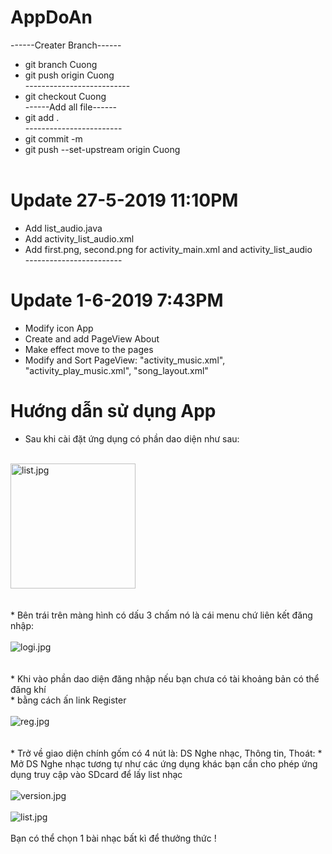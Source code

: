# AppDoAn<br/>
------Creater Branch------<br/>
* git branch Cuong <br/>
* git push origin Cuong <br/>
--------------------------<br/>
* git checkout Cuong <br/>
------Add all file------<br/>
* git add .<br/>
------------------------<br/>
* git commit -m <comment><br/>
* git push --set-upstream origin Cuong <br/><br/>
# Update 27-5-2019 11:10PM <br/>
* Add list_audio.java <br/>
* Add activity_list_audio.xml <br/>
* Add first.png, second.png for activity_main.xml and activity_list_audio <br/>
------------------------<br/>
# Update 1-6-2019 7:43PM <br/>
* Modify icon App
* Create and add PageView About <br/>
* Make effect move to the pages <br/>
* Modify and Sort PageView: "activity_music.xml", "activity_play_music.xml", "song_layout.xml" <br/>

# Hướng dẫn sử dụng App
* Sau khi cài đặt ứng dụng có phần dao diện như sau:<br/><br/>
<img src="https://www.upsieutoc.com/images/2019/06/10/list.jpg" witdh="50" height="200" alt="list.jpg" border="0">
<br/>
<br/>
<br/>
* Bên trái trên màng hình có dấu 3 chấm nó là cái menu chứ liên kết đăng nhập:<br/><br/>
<img src="https://www.upsieutoc.com/images/2019/06/10/logi.jpg" alt="logi.jpg" border="0">
<br/>
<br/>
<br/>
* Khi vào phần dao diện đăng nhập nếu bạn chưa có tài khoảng bản có thể đăng khí <br/>
* bằng cách ấn link <color=green>Register</color><br/><br/>
<img src="https://www.upsieutoc.com/images/2019/06/10/reg.jpg" alt="reg.jpg" border="0">
<br/>
<br/>
<br/>
* Trở về giao diện chính gốm có 4 nút là: DS Nghe nhạc, Thông tin, Thoát:
* Mở DS Nghe nhạc tương tự như các ứng dụng khác bạn cần cho phép ứng dụng truy cập vào SDcard để lấy list nhạc<br/><br/>
<img src="https://www.upsieutoc.com/images/2019/06/10/version.jpg" alt="version.jpg" border="0"><br/><br/>
<img src="https://www.upsieutoc.com/images/2019/06/10/list.jpg" alt="list.jpg" border="0"><br/><br/>
Bạn có thể chọn 1 bài nhạc bất kì để thưởng thức !

